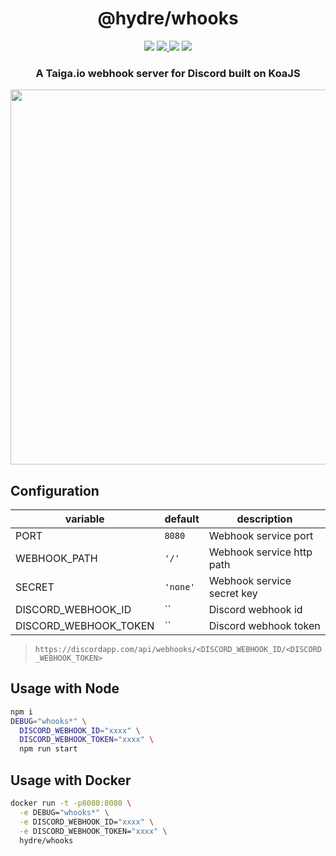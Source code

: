 <h1 align=center>@hydre/whooks</h1>
<p align=center>
  <img src="https://img.shields.io/github/license/HydreIO/whooks.svg?style=for-the-badge" />
  <a href="https://hub.docker.com/r/hydre/whooks">
    <img src="https://img.shields.io/docker/cloud/build/hydre/whooks?label=build&logo=docker&style=for-the-badge" />
  </a>
  <a>
    <img src="https://img.shields.io/docker/pulls/hydre/whooks?label=pulls&logo=docker&style=for-the-badge">
  </a>
  <a href="https://discord.gg/bRSpRpD">
    <img src="https://img.shields.io/discord/398114799776694272.svg?logo=discord&style=for-the-badge" />
  </a>
</p>

<h3 align=center>A Taiga.io webhook server for Discord built on KoaJS</h3>

<img align="center" width="600" src="https://i.imgur.com/xFBPRHo.png">

## Configuration

| variable              | default  | description                |
| --------------------- | -------- | -------------------------- |
| PORT                  | `8080`   | Webhook service port       |
| WEBHOOK_PATH          | `'/'`    | Webhook service http path  |
| SECRET                | `'none'` | Webhook service secret key |
| DISCORD_WEBHOOK_ID    | ``       | Discord webhook id         |
| DISCORD_WEBHOOK_TOKEN | ``       | Discord webhook token      |

> `https://discordapp.com/api/webhooks/<DISCORD_WEBHOOK_ID/<DISCORD_WEBHOOK_TOKEN>`

## Usage with Node

```sh
npm i
DEBUG="whooks*" \
  DISCORD_WEBHOOK_ID="xxxx" \
  DISCORD_WEBHOOK_TOKEN="xxxx" \
  npm run start
```

## Usage with Docker
```sh
docker run -t -p8080:8080 \
  -e DEBUG="whooks*" \
  -e DISCORD_WEBHOOK_ID="xxxx" \
  -e DISCORD_WEBHOOK_TOKEN="xxxx" \
  hydre/whooks
```